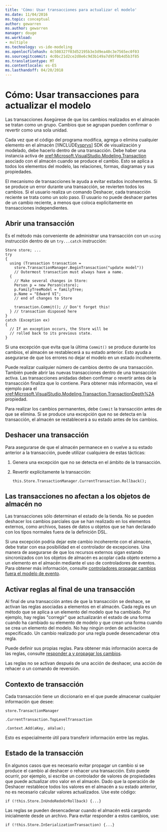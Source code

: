 ```yaml
---
title: 'Cómo: Usar transacciones para actualizar el modelo'
ms.date: 11/04/2016
ms.topic: conceptual
author: gewarren
ms.author: gewarren
manager: douge
ms.workload:
- multiple
ms.technology: vs-ide-modeling
ms.openlocfilehash: 4c508327f03d52195b3e3d9ea40c3e7565ec0f03
ms.sourcegitcommit: 4c0bc21d2ce2d8e6c9d3b149a7d95f0b4d5b3f85
ms.translationtype: MT
ms.contentlocale: es-ES
ms.lasthandoff: 04/20/2018
---
```

# <a name="how-to-use-transactions-to-update-the-model"></a>Cómo: Usar transacciones para actualizar el modelo
Las transacciones Asegúrese de que los cambios realizados en el almacén se tratan como un grupo. Cambios que se agrupan pueden confirmar o revertir como una sola unidad.

 Cada vez que el código del programa modifica, agrega o elimina cualquier elemento en el almacén [!INCLUDE[vsprvs](../code-quality/includes/vsprvs_md.md)] SDK de visualización y modelado, debe hacerlo dentro de una transacción. Debe haber una instancia activa de <xref:Microsoft.VisualStudio.Modeling.Transaction> asociado con el almacén cuando se produce el cambio. Esto se aplica a todos los elementos del modelo, las relaciones, formas, diagramas y sus propiedades.

 El mecanismo de transacciones le ayuda a evitar estados incoherentes. Si se produce un error durante una transacción, se revierten todos los cambios. Si el usuario realiza un comando Deshacer, cada transacción reciente se trata como un solo paso. El usuario no puede deshacer partes de un cambio reciente, a menos que coloca explícitamente en transacciones independientes.

## <a name="opening-a-transaction"></a>Abrir una transacción
 Es el método más conveniente de administrar una transacción con un `using` instrucción dentro de un `try...catch` instrucción:

```
Store store; ...
try
{
  using (Transaction transaction =
    store.TransactionManager.BeginTransaction("update model"))
    // Outermost transaction must always have a name.
  {
    // Make several changes in Store:
    Person p = new Person(store);
    p.FamilyTreeModel = familyTree;
    p.Name = "Edward VI";
    // end of changes to Store

    transaction.Commit(); // Don't forget this!
  } // transaction disposed here
}
catch (Exception ex)
{
  // If an exception occurs, the Store will be
  // rolled back to its previous state.
}
```

 Si una excepción que evita que la última `Commit()` se produce durante los cambios, el almacén se restablecerá a su estado anterior. Esto ayuda a asegurarse de que los errores no dejar el modelo en un estado incoherente.

 Puede realizar cualquier número de cambios dentro de una transacción. También puede abrir las nuevas transacciones dentro de una transacción activa. Las transacciones anidadas deben confirmar o revertir antes de la transacción finaliza que lo contiene. Para obtener más información, vea el ejemplo para el <xref:Microsoft.VisualStudio.Modeling.Transaction.TransactionDepth%2A> propiedad.

 Para realizar los cambios permanentes, debe `Commit` la transacción antes de que se elimina. Si se produce una excepción que no se detecta en la transacción, el almacén se restablecerá a su estado antes de los cambios.

## <a name="rolling-back-a-transaction"></a>Deshacer una transacción
 Para asegurarse de que el almacén permanece en o vuelve a su estado anterior a la transacción, puede utilizar cualquiera de estas tácticas:

1.  Genera una excepción que no se detecta en el ámbito de la transacción.

2.  Revertir explícitamente la transacción:

    ```
    this.Store.TransactionManager.CurrentTransaction.Rollback();
    ```

## <a name="transactions-do-not-affect-non-store-objects"></a>Las transacciones no afectan a los objetos de almacén no
 Las transacciones sólo determinan el estado de la tienda. No se pueden deshacer los cambios parciales que se han realizado en los elementos externos, como archivos, bases de datos u objetos que se han declarado con los tipos normales fuera de la definición DSL.

 Si una excepción podría dejar este cambio incoherente con el almacén, debe tratar con esa posibilidad en el controlador de excepciones. Una manera de asegurarse de que los recursos externos sigan estando sincronizados con los objetos de almacén es acoplar cada objeto externo a un elemento en el almacén mediante el uso de controladores de eventos. Para obtener más información, consulte [controladores propagar cambios fuera el modelo de evento](../modeling/event-handlers-propagate-changes-outside-the-model.md).

## <a name="rules-fire-at-the-end-of-a-transaction"></a>Activar reglas al final de una transacción
 Al final de una transacción antes de que la transacción se deshace, se activan las reglas asociadas a elementos en el almacén. Cada regla es un método que se aplica a un elemento del modelo que ha cambiado. Por ejemplo, hay reglas "corregir" que actualizarán el estado de una forma cuando ha cambiado su elemento de modelo y que crean una forma cuando se crea un elemento del modelo. No hay ningún orden de activación especificado. Un cambio realizado por una regla puede desencadenar otra regla.

 Puede definir sus propias reglas. Para obtener más información acerca de las reglas, consulte [responder a y propagar los cambios](../modeling/responding-to-and-propagating-changes.md).

 Las reglas no se activan después de una acción de deshacer, una acción de rehacer o un comando de reversión.

## <a name="transaction-context"></a>Contexto de transacción
 Cada transacción tiene un diccionario en el que puede almacenar cualquier información que desee:

 `store.TransactionManager`

 `.CurrentTransaction.TopLevelTransaction`

 `.Context.Add(aKey, aValue);`

 Esto es especialmente útil para transferir información entre las reglas.

## <a name="transaction-state"></a>Estado de la transacción
 En algunos casos que es necesario evitar propagar un cambio si se produce el cambio al deshacer o rehacer una transacción. Esto puede ocurrir, por ejemplo, si escribe un controlador de valores de propiedades que puede actualizar otro valor en el almacén. Dado que la operación de Deshacer restablece todos los valores en el almacén a su estado anterior, no es necesario calcular valores actualizados. Use este código:

```
if (!this.Store.InUndoRedoOrRollback) {...}
```

 Las reglas se pueden desencadenar cuando el almacén está cargando inicialmente desde un archivo. Para evitar responder a estos cambios, use:

```
if (!this.Store.InSerializationTransaction) {...}

```
